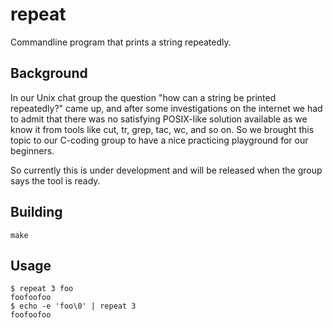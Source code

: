 # repeat

Commandline program that prints a string repeatedly.

## Background

In our Unix chat group the question "how can a string be printed repeatedly?" came up, and after some investigations on
the internet we had to admit that there was no satisfying POSIX-like solution available as we know it from tools like
cut, tr, grep, tac, wc, and so on. So we brought this topic to our C-coding group to have a nice practicing playground for
our beginners.

So currently this is under development and will be released when the group says the tool is ready.

## Building

    make

## Usage

    $ repeat 3 foo
    foofoofoo
    $ echo -e 'foo\0' | repeat 3
    foofoofoo
